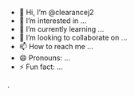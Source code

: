 - 👋 Hi, I’m @clearancej2
- 👀 I’m interested in ...
- 🌱 I’m currently learning ...
- 💞️ I’m looking to collaborate on ...
- 📫 How to reach me ...
- 😄 Pronouns: ...
- ⚡ Fun fact: ...

<!---
clearancej2/clearancej2 is a ✨ special ✨ repository because its `README.md` (this file) appears on your GitHub profile.
You can click the Preview link to take a look at your changes.
--->.
